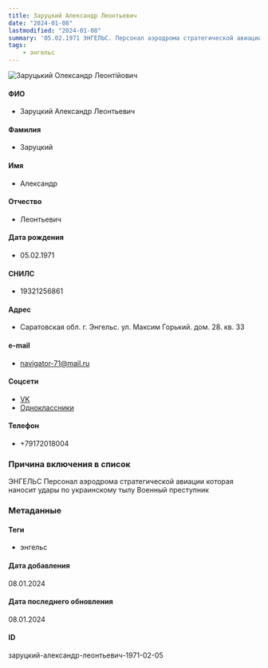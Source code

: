 ```yaml
---
title: Заруцкий Александр Леонтьевич
date: "2024-01-08"
lastmodified: "2024-01-08"
summary: '05.02.1971 ЭНГЕЛЬС. Персонал аэродрома стратегической авиации которая наносит удары по украинскому тылу. Военный преступник'
tags: 
    - энгельс
---
```

<!--# pp2-->
<!--## Фигурант-->
<!--### Личные данные-->
<!--#### Фото-->
![Заруцький Олександр Леонтійович ](https://molfar.com/images/optimized/1696844119_134582382.png)
#### ФИО
- Заруцкий Александр Леонтьевич
#### Фамилия
- Заруцкий
#### Имя
- Александр
#### Отчество
- Леонтьевич
#### Дата рождения
- 05.02.1971
#### СНИЛС
- 19321256861
#### Адрес
- Саратовская обл. г. Энгельс. ул. Максим Горький. дом. 28. кв. 33
#### e-mail
- navigator-71@mail.ru
#### Соцсети
- [VK](https://vk.com/id133696424)
- [Одноклассники](https://ok.ru/profile/80865434608)
#### Телефон
- +79172018004
### Причина включения в список
ЭНГЕЛЬС
Персонал аэродрома стратегической авиации которая наносит удары по украинскому тылу
Военный преступник
### Метаданные
#### Теги
- энгельс
#### Дата добавления
08.01.2024
#### Дата последнего обновления
08.01.2024
#### ID
заруцкий-александр-леонтьевич-1971-02-05
<!--## END;-->

